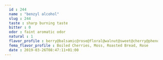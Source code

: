 ```yaml
---
  id : 244
  name : "benzyl alcohol"
  slug : 244
  taste : sharp burning taste
  bitter : 0
  odor : faint aromatic odor
  natural : 1
  flavor_profile : berry@balsamic@rose@floral@walnut@sweet@cherry@phenolic@flower@grapefruit
  fema_flavor_profile : Boiled Cherries, Moss, Roasted Bread, Rose
  date : 2019-03-26T08:47:11+01:00
---
```



